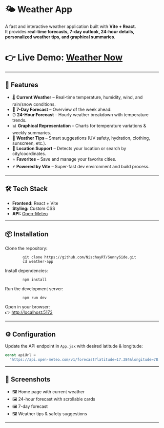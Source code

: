 # 🌤 Weather App

A fast and interactive weather application built with **Vite + React**.  
It provides **real-time forecasts, 7-day outlook, 24-hour details, personalized weather tips, and graphical summaries**.

👉 Live Demo:
 [Weather Now](https://weather-now-aganitha.netlify.app/)
=======

---

## 🚀 Features

- 🌡 **Current Weather** – Real-time temperature, humidity, wind, and rain/snow conditions.
- 📆 **7-Day Forecast** – Overview of the week ahead.
- ⏰ **24-Hour Forecast** – Hourly weather breakdown with temperature trends.
- 📊 **Graphical Representation** – Charts for temperature variations & weekly summaries.
- 📝 **Weather Tips** – Smart suggestions (UV safety, hydration, clothing, sunscreen, etc.).
- 📍 **Location Support** – Detects your location or search by city/coordinates.
- ⭐ **Favorites** – Save and manage your favorite cities.
- ⚡ **Powered by Vite** – Super-fast dev environment and build process.

---

## 🛠 Tech Stack

- **Frontend:** React + Vite
- **Styling:** Custom CSS
- **API:** [Open-Meteo](https://open-meteo.com/)

---

## 📦 Installation

Clone the repository:

```bash:
        git clone https://github.com/NischayRT/SunnySide.git
        cd weather-app
```

Install dependencies:

```bash:
        npm install
```

Run the development server:

```bash:
        npm run dev
```

Open in your browser:  
👉 [http://localhost:5173](http://localhost:5173)

---

## ⚙️ Configuration

Update the API endpoint in `App.jsx` with desired latitude & longitude:

```js
const apiUrl =
  "https://api.open-meteo.com/v1/forecast?latitude=17.384&longitude=78.4564&daily=uv_index_max,temperature_2m_max,temperature_2m_min,daylight_duration,sunshine_duration&hourly=temperature_2m&current=temperature_2m,showers,snowfall,rain&minutely_15=wind_speed_10m,temperature_2m";
```

---

## 📸 Screenshots

- 🖼 Home page with current weather
- 🖼 24-hour forecast with scrollable cards
- 🖼 7-day forecast
- 🖼 Weather tips & safety suggestions

---
